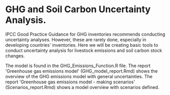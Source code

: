 # GHG and Soil Carbon Uncertainty Analysis.

IPCC Good Practice Guidance for GHG inventories recommends conducting uncertainty analyses. However, these are rarely done, especially in developing countries' inventories. Here we will be creating basic tools to conduct uncertainty analysis for livestock emissions and soil carbon stock changes.

The model is found in the GHG_Emissions_Function.R file. The report 'Greenhouse gas emissions model' (GHG_model_report.Rmd) shows the overview of the GHG emissions model with general uncertainties. The report 'Greenhouse gas emissions model - making scenarios' (Scenarios_report.Rmd) shows a model overview with scenarios defined. 
